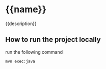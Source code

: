 {{name}} 
=======
{{description}}

## How to run the project locally

run the following command
```
mvn exec:java
``` 